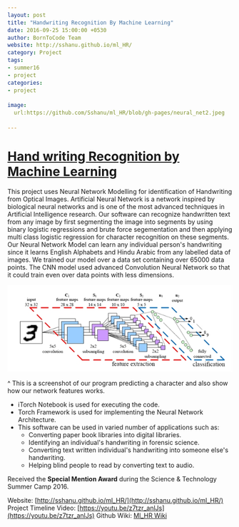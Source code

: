 ```yaml
---
layout: post
title: "Handwriting Recognition By Machine Learning"
date: 2016-09-25 15:00:00 +0530
author: BornToCode Team
website: http://sshanu.github.io/ml_HR/
category: Project
tags:
- summer16
- project
categories:
- project

image:
  url:https://github.com/Sshanu/ml_HR/blob/gh-pages/neural_net2.jpeg
  
---
```


# [Hand writing Recognition by Machine Learning](http://sshanu.github.io/ml_HR/)

This project uses Neural Network Modelling  for identification of Handwriting from Optical Images.
Artificial Neural Network is a network inspired by biological neural networks and is one of the most advanced techniques in Artificial Intelligence research.
Our software  can recognize handwritten text from any image by first segmenting the image into segments by using binary logistic regressions and brute force segementation and then applying multi class logistic regression for character recognition on these segments.  
Our Neural Network Model  can learn any individual person's handwriting since it  learns English Alphabets and Hindu Arabic from any labelled data of images.
We trained our model over a data set containing over 65000 data points.
The CNN model used advanced Convolution Neural Network so that it could train even over data points with less dimensions.

![image,center](https://github.com/Sshanu/ml_HR/blob/gh-pages/CNNArchitecture.jpg)

^ This is a screenshot of our program predicting a character and also show how our network features works.

* iTorch Notebook is used for executing the code. 
* Torch Framework is used for implementing the Neural Network Architecture.
* This software can be used in varied number of applications such as:
  * Converting paper book libraries into digital libraries.
  * Identifying  an individual's handwriting in forensic science.
  * Converting text written individual's handwriting into someone else's handwriting.
  * Helping blind people to read by converting text to audio.
  
Received the **Special Mention Award** during the Science & Technology Summer
Camp 2016.

Website: [http://sshanu.github.io/ml_HR/](http://sshanu.github.io/ml_HR/)
Project Timeline Video: [https://youtu.be/z7tzr_anlJs](https://youtu.be/z7tzr_anlJs)
Github Wiki: [Ml_HR Wiki](https://github.com/Sshanu/ml_HR/wiki)
